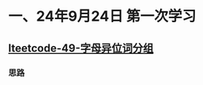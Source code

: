 # 一、24年9月24日 第一次学习
## [lteetcode-49-字母异位词分组](https://leetcode.cn/problems/group-anagrams/description/)

### 思路
